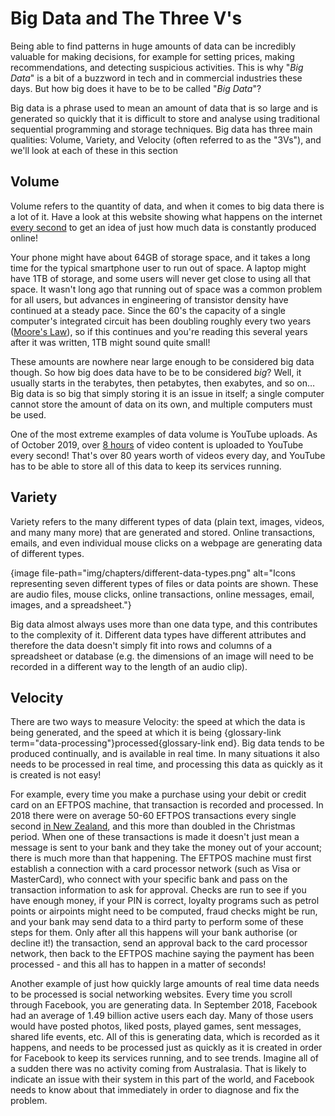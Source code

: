 # Big Data and The Three V's

Being able to find patterns in huge amounts of data can be incredibly valuable for making decisions, for example for setting prices, making recommendations, and detecting suspicious activities.
This is why "*Big Data*" is a bit of a buzzword in tech and in commercial industries these days.
But how big does it have to be to be called "*Big Data*"?

Big data is a phrase used to mean an amount of data that is so large and is generated so quickly that it is difficult to store and analyse using traditional sequential programming and storage techniques.
Big data has three main qualities: Volume, Variety, and Velocity (often referred to as the "3Vs"), and we'll look at each of these in this section

## Volume

Volume refers to the quantity of data, and when it comes to big data there is a lot of it.
Have a look at this website showing what happens on the internet [every second](https://everysecond.io/the-internet) to get an idea of just how much data is constantly produced online!

Your phone might have about 64GB of storage space, and it takes a long time for the typical smartphone user to run out of space.
A laptop might have 1TB of storage, and some users will never get close to using all that space.
It wasn't long ago that running out of space was a common problem for all users, but advances in engineering of transistor density have continued at a steady pace.
Since the 60's the capacity of a single computer's integrated circuit has been doubling roughly every two years ([Moore's Law](https://en.wikipedia.org/wiki/Moore%27s_law)), so if this continues and you're reading this several years after it was written, 1TB might sound quite small!

These amounts are nowhere near large enough to be considered big data though.
So how big does data have to be to be considered *big*? Well, it usually starts in the terabytes, then petabytes, then exabytes, and so on… Big data is so big that simply storing it is an issue in itself; a single computer cannot store the amount of data on its own, and multiple computers must be used.

One of the most extreme examples of data volume is YouTube uploads.
As of October 2019, over [8 hours](https://everysecond.io/youtube) of video content is uploaded to YouTube every second!
That's over 80 years worth of videos every day, and YouTube has to be able to store all of this data to keep its services running.


## Variety

Variety refers to the many different types of data (plain text, images, videos, and many many more) that are generated and stored.
Online transactions, emails, and even individual mouse clicks on a webpage are generating data of different types.

{image file-path="img/chapters/different-data-types.png" alt="Icons representing seven different types of files or data points are shown.
These are audio files, mouse clicks, online transactions, online messages, email, images, and a spreadsheet."}

Big data almost always uses more than one data type, and this contributes to the complexity of it.
Different data types have different attributes and therefore the data doesn't simply fit into rows and columns of a spreadsheet or database (e.g. the dimensions of an image will need to be recorded in a different way to the length of an audio clip).

## Velocity

There are two ways to measure Velocity: the speed at which the data is being generated, and the speed at which it is being {glossary-link term="data-processing"}processed{glossary-link end}.
Big data tends to be produced continually, and is available in real time.
In many situations it also needs to be processed in real time, and processing this data as quickly as it is created is not easy!

For example, every time you make a purchase using your debit or credit card on an EFTPOS machine, that transaction is recorded and processed.
In 2018 there were on average 50-60 EFTPOS transactions every single second [in New Zealand](https://www.paymentsnz.co.nz/resources/articles/nz-payments-stats-2018-in-review/), and this more than doubled in the Christmas period.
When one of these transactions is made it doesn't just mean a message is sent to your bank and they take the money out of your account; there is much more than that happening.
The EFTPOS machine must first establish a connection with a card processor network (such as Visa or MasterCard), who connect with your specific bank and pass on the transaction information to ask for approval.
Checks are run to see if you have enough money, if your PIN is correct, loyalty programs such as petrol points or airpoints might need to be computed, fraud checks might be run, and your bank may send data to a third party to perform some of these steps for them.
Only after all this happens will your bank authorise (or decline it!) the transaction, send an approval back to the card processor network, then back to the EFTPOS machine saying the payment has been processed - and this all has to happen in a matter of seconds!

Another example of just how quickly large amounts of real time data needs to be processed is social networking websites.
Every time you scroll through Facebook, you are generating data.
In September 2018, Facebook had an average of 1.49 billion active users each day.
Many of those users would have posted photos, liked posts, played games, sent messages, shared life events, etc.
All of this is generating data, which is recorded as it happens, and needs to be processed just as quickly as it is created in order for Facebook to keep its services running, and to see trends.
Imagine all of a sudden there was no activity coming from Australasia.
That is likely to indicate an issue with their system in this part of the world, and Facebook needs to know about that immediately in order to diagnose and fix the problem.
